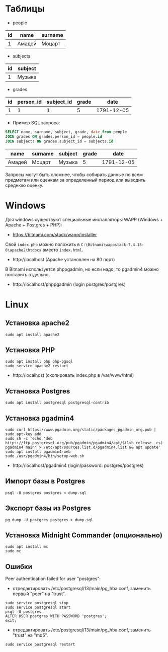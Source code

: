 # Таблицы

* people

id|name|surname
--|--|--
1|Амадей|Моцарт

* subjects

id | subject 
--|--
1 | Музыка


* grades

id | person_id | subject_id | grade | date
---|-----------|------------|-------|-----
1  | 1         |          1 | 5     | 1791-12-05


* Пример SQL запроса:

```sql
SELECT name, surname, subject, grade, date from people
JOIN grades ON grades.person_id = people.id
JOIN subjects ON grades.subject_id = subjects.id
```

name | surname | subject | grade | date
-----|---------|---------|-------|-----
Амадей| Моцарт | Музыка  | 5     | 1791-12-05

Запросы могут быть сложнее, чтобы собирать данные по всем предметам или оценкам за определенный период или выводить среднюю оценку.

# Windows

Для windows существуют специальные инсталляторы WAPP (Windows + Apache + Postgres + PHP):

* https://bitnami.com/stack/wapp/installer

Свой `index.php` можно положить в `C:\Bitnami\wappstack-7.4.15-0\apache2\htdocs` вместо `index.html`.

* http://localhost (Apache установлен на 80 порт)

В Bitnami используется phppgadmin, но если надо, то pgadmin4 можно поставить отдельно. 

* http://localhost/phppgadmin (login postgres/postgres)

# Linux

## Установка apache2

```
sudo apt install apache2
```

## Установка PHP

```
sudo apt install php php-pgsql
sudo service apache2 restart
```

* http://localhost (скопировать index.php в /var/www/html)

## Установка Postgres
```
sudo apt install postgresql postgresql-contrib
```

## Установка pgadmin4

```
sudo curl https://www.pgadmin.org/static/packages_pgadmin_org.pub | sudo apt-key add
sudo sh -c 'echo "deb https://ftp.postgresql.org/pub/pgadmin/pgadmin4/apt/$(lsb_release -cs) pgadmin4 main" > /etc/apt/sources.list.d/pgadmin4.list && apt update'
sudo apt install pgadmin4-web
sudo /usr/pgadmin4/bin/setup-web.sh
```

* http://localhost/pgadmin4 (login/password: postgres/postgres)


## Импорт базы в Postgres
```
psql -U postgres postgres < dump.sql
```

## Экспорт базы из Postgres
```
pg_dump -U postgres postgres > dump.sql
```

## Установка Midnight Commander (опционально)
```
sudo apt install mc
sudo mc
```

## Ошибки

Peer authentication failed for user "postgres":

* отредактировать /etc/postgresql/13/main/pg_hba.conf, заменить первый "peer" на "trust".

```
sudo service postgresql stop
sudo service postgresql start
psql -U postgres
ALTER USER postgres WITH PASSWORD 'postgres';
exit;
```

* отредактировать  /etc/postgresql/13/main/pg_hba.conf, заменить "trust" на "md5".

```
sudo service postgresql restart
```



